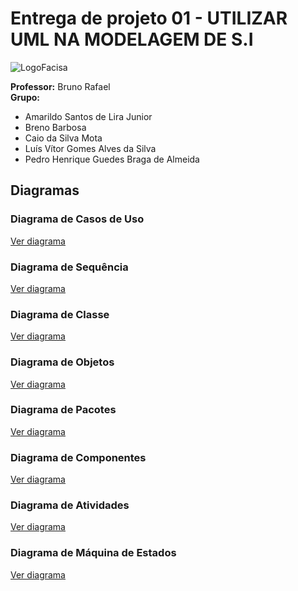# Entrega de projeto 01 - UTILIZAR UML NA MODELAGEM DE S.I

![LogoFacisa](https://blog.unifacisa.edu.br/hubfs/unifacisa-2.png)

**Professor:** Bruno Rafael  
**Grupo:**
- Amarildo Santos de Lira Junior
- Breno Barbosa
- Caio da Silva Mota
- Luís Vítor Gomes Alves da Silva
- Pedro Henrique Guedes Braga de Almeida

## Diagramas

### Diagrama de Casos de Uso
[Ver diagrama](https://lucid.app/lucidchart/2c07625e-cf8f-4c6e-9e2b-c29de1ee111f/edit?invitationId=inv_9344b172-db06-46f3-ac31-d44af82c545d&page=0_0#)

### Diagrama de Sequência
[Ver diagrama](https://drive.google.com/file/d/1L22Z6dV4kOEdpwAPm46H1jXg3o47dvgg/view?usp=sharing)

### Diagrama de Classe
[Ver diagrama](https://lucid.app/lucidchart/50bf8a8e-b100-4440-be6b-3d8004b94e8b/edit?invitationId=inv_8d9ab787-6e92-4d14-8531-1cfca605bf80&page=0_0#)

### Diagrama de Objetos
[Ver diagrama](https://lucid.app/lucidchart/0b537577-2d2a-4b82-b588-3866c3b74450/edit?invitationId=inv_3f37ba85-acf5-4ac3-b5df-003cfa2d623c&page=0_0#)

### Diagrama de Pacotes
[Ver diagrama](https://lucid.app/lucidchart/45a2a274-f87f-454e-a9e1-6dd2772406ed/edit?beaconFlowId=C0215BF52E38D40B&invitationId=inv_bbd35b86-2fe2-49a6-a826-63de3b40b9e7&page=0_0#)

### Diagrama de Componentes
[Ver diagrama](https://drive.google.com/file/d/175Scd3_rWD7jRW-QiExyrx2BCpzAtFq3/view)

### Diagrama de Atividades
[Ver diagrama](https://lucid.app/lucidchart/b9f8945f-6ed4-44c5-b41a-cfbe9083b749/edit?invitationId=inv_6426ba45-1814-4a59-a0d8-29d3f5545eac&page=0_0#)

### Diagrama de Máquina de Estados
[Ver diagrama](https://lucid.app/lucidchart/fff80a14-864a-4533-91ce-a672eb79bc14/edit?beaconFlowId=4307AA465D553223&invitationId=inv_282c8991-3b09-4dfa-81ec-010250da8c8e&page=0_0#)
